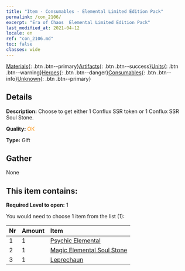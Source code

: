 ```yaml
---
title: "Item - Consumables - Elemental Limited Edition Pack"
permalink: /con_2106/
excerpt: "Era of Chaos  Elemental Limited Edition Pack"
last_modified_at: 2021-04-12
locale: en
ref: "con_2106.md"
toc: false
classes: wide
---
```

 [Materials](/Items/){: .btn .btn--primary}[Artifacts](/Items/Artifacts/){: .btn .btn--success}[Units](/Items/Units/){: .btn .btn--warning}[Heroes](/Items/Heroes/){: .btn .btn--danger}[Consumables](/Items/Consumables/){: .btn .btn--info}[Unknown](/Items/Unknown/){: .btn .btn--primary}

## Details
 **Description:** Choose to get either 1 Conflux SSR token or 1 Conflux SSR Soul Stone.

 **Quality:** <span style="color: #FF8C00">OK</span>

 **Type:** Gift

## Gather

  None

## This item contains:

 **Required Level to open:** 1

 You would need to choose 1 item from the list (1):

  | Nr | Amount |     Item    |
  |:---|:-------|:------------|
  | 1 | 1 | [Psychic Elemental](/Items/unt_267/) | 
  | 2 | 1 | [Magic Elemental Soul Stone](/Items/unt_347/) | 
  | 3 | 1 | [Leprechaun](/Items/unt_270/) | 
